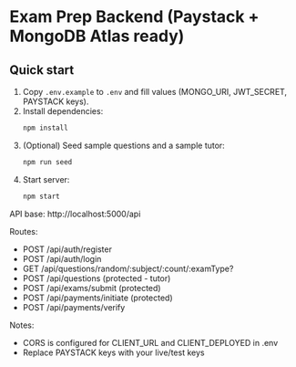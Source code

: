 # Exam Prep Backend (Paystack + MongoDB Atlas ready)

## Quick start
1. Copy `.env.example` to `.env` and fill values (MONGO_URI, JWT_SECRET, PAYSTACK keys).
2. Install dependencies:
   ```bash
   npm install
   ```
3. (Optional) Seed sample questions and a sample tutor:
   ```bash
   npm run seed
   ```
4. Start server:
   ```bash
   npm start
   ```

API base: http://localhost:5000/api

Routes:
- POST /api/auth/register
- POST /api/auth/login
- GET  /api/questions/random/:subject/:count/:examType?
- POST /api/questions   (protected - tutor)
- POST /api/exams/submit (protected)
- POST /api/payments/initiate (protected)
- POST /api/payments/verify

Notes:
- CORS is configured for CLIENT_URL and CLIENT_DEPLOYED in .env
- Replace PAYSTACK keys with your live/test keys
